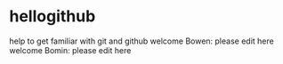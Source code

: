 hellogithub
===========

help to get familiar with git and github
	welcome Bowen: please edit here
	welcome Bomin: please edit here
